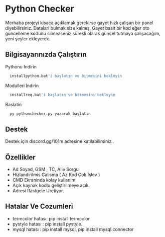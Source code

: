 
# Python Checker 

Merhaba projeyi kisaca açıklamak gerekirse gayet hızlı çalışan bir panel diyebilirsiniz. Datalari bulmak size kalmış. Gayet basit bir kod eğer oto güncelleme kodunu silmezseniz sürekli olarak güncel tutmaya çalışacağım, yeni şeyler ekleyerek.

## Bilgisayarınızda Çalıştırın

Pythonu Indirin

```bash
  installpython.bat'i başlatın ve bitmesini bekleyin
```

Modulleri Indirin

```bash
  installreq.bat'i başlatın ve bitmesini bekleyin
```

Baslatin

```bash
  py pythonchecker.py yazarak başlatın
```

  
## Destek

Destek için discord.gg/101m adresine katilabilirsiniz .

  
## Özellikler

- Ad Soyad, GSM , TC, Aile Sorgu
- Hizlandirilmis Calisma ( Az Kod Çok İşlev )
- CMD Ekraninda kolay kullanim
- Açık kaynak kodlu geliştirilmeye açık.
- Adresi Rastgele Uretiyor.
  
## Hatalar Ve Cozumleri

- termcolor hatası: pip install termcolor
- pystyle hatası : pip install pystyle.
- mysql hatası : pip install mysql, pip install mysql.connector

  
